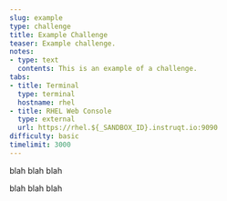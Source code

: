 ```yaml
---
slug: example
type: challenge
title: Example Challenge
teaser: Example challenge.
notes:
- type: text
  contents: This is an example of a challenge.
tabs:
- title: Terminal
  type: terminal
  hostname: rhel
- title: RHEL Web Console
  type: external
  url: https://rhel.${_SANDBOX_ID}.instruqt.io:9090
difficulty: basic
timelimit: 3000
---
```

blah blah blah


blah blah blah
